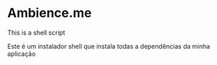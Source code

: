 # Ambience.me
This is a shell script

Este é um instalador shell que instala todas a dependências da minha aplicação
